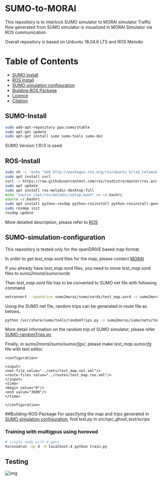 # SUMO-to-MORAI

This repository is to interlock SUMO simulator to MORAI simulator
Traffic flow generated from SUMO simulator is visualized in MORAI Simulator via ROS communication

Overall repository is based on Unbuntu 18.04.6 LTS and ROS Melodic

Table of Contents
=================
  * [SUMO Install](#SUMO-install)
  * [ROS Install](#ROS-install)
  * [SUMO simulation configuration](#Building-ROS-Package)
  * [Building ROS Package](#testing)
  * [Licence](#licence)
  * [Citation](#citation)



## SUMO-Install
```sh
sudo add-apt-repository ppa:sumo/stable
sudo apt-get update
sudo apt-get install sumo sumo-tools sumo-doc
```

SUMO Version 1.10.0 is used

## ROS-Install
```sh
sudo sh -c 'echo "deb http://packages.ros.org/ros/ubuntu $(lsb_release -sc) main" > /etc/apt/sources.list.d/ros-latest.list'
sudo apt install curl
curl -s https://raw.githubusercontent.com/ros/rosdistro/master/ros.asc | sudo apt-key add -
sudo apt update
sudo apt install ros-melodic-desktop-full
echo "source /opt/ros/melodic/setup.bash" >> ~/.bashrc
source ~/.bashrc
sudo apt install python-rosdep python-rosinstall python-rosinstall-generator python-wstool build-essential
sudo rosdep init
rosdep update
```

More detailed description, please refer to [ROS](http://wiki.ros.org/melodic/Installation/Ubuntu)

## SUMO-simulation-configuration
This repository is tested only for the openDRIVE based map format.

In order to get *test_map*.xord files for the map, please contect [MORAI](https://www.morai.ai/)

If you already have *test_map*.xord files, you need to move *test_map*.xord files to *sumo2morai/sumo/xords*


Then *test_map*.xord file has to be converted to SUMO net file with following command

```sh
netconvert --opendrive sumo2morai/sumo/xords/test_map.xord -o sumo2morai/sumo/nets/test_map.net.xml
```

Using the SUMO net file, random trips can be generated in route file as belows.

```sh
python /usr/share/sumo/tools/randomTrips.py -n sumo2morai/sumo/nets/test_map.net.xml -e 3600 -r sumo2morai/sumo/routes/test_map.rou.xml
```
More detail information on the random trip of SUMO simulator, please refer [SUMO-randomTrips.py](https://sumo.dlr.de/docs/Tools/Trip.html#randomtripspy)

Finally, in *sumo2morai/sumo/sumocfgs/*, please make *test_map.sumocfg* file with text editor.

```
<configuration>

<input>
<net-file value="../nets/test_map.net.xml"/>
<route-files value="../routes/test_map.rou.xml"/>
</input>
<time>
<begin value="0"/>
<end value="3600"/>
</time>

</configuration>
```


##Building-ROS-Package
For specifying the map and trips generated in [SUMO simulation configuration](#Building-ROS-Package), find *test.py* in *src/npc_ghost_test/scrips*

### Training with multigpus using horovod
```sh
# single node with 4 gpus
horovodrun -np 4 -H localhost:4 python train.py
```

## Testing

![img](misc/fig4.png)


